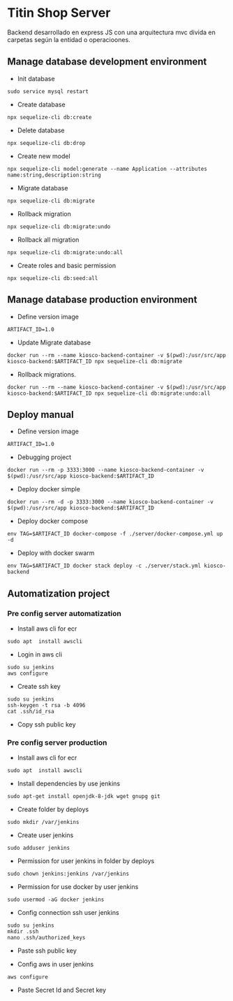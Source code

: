 # Titin Shop Server

Backend desarrollado en express JS con una arquitectura mvc divida en carpetas según la entidad o operacioones. 

## Manage database development environment
- Init database
```
sudo service mysql restart
```

- Create database
```
npx sequelize-cli db:create
```
- Delete database
```
npx sequelize-cli db:drop
```
- Create new model
```
npx sequelize-cli model:generate --name Application --attributes name:string,description:string
```
- Migrate database
```
npx sequelize-cli db:migrate
```
- Rollback migration
```
npx sequelize-cli db:migrate:undo
```
- Rollback all migration
```
npx sequelize-cli db:migrate:undo:all
```
- Create roles and basic permission
```
npx sequelize-cli db:seed:all
```

## Manage database production environment
- Define version image
```
ARTIFACT_ID=1.0
```
- Update Migrate database
```
docker run --rm --name kiosco-backend-container -v $(pwd):/usr/src/app kiosco-backend:$ARTIFACT_ID npx sequelize-cli db:migrate
```

- Rollback migrations.
```
docker run --rm --name kiosco-backend-container -v $(pwd):/usr/src/app kiosco-backend:$ARTIFACT_ID npx sequelize-cli db:migrate:undo:all
```

## Deploy manual
- Define version image
```
ARTIFACT_ID=1.0
```
- Debugging project
```
docker run --rm -p 3333:3000 --name kiosco-backend-container -v $(pwd):/usr/src/app kiosco-backend:$ARTIFACT_ID
```
- Deploy docker simple
```
docker run --rm -d -p 3333:3000 --name kiosco-backend-container -v $(pwd):/usr/src/app kiosco-backend:$ARTIFACT_ID
```
- Deploy docker compose
```
env TAG=$ARTIFACT_ID docker-compose -f ./server/docker-compose.yml up -d
```
- Deploy with docker swarm
```
env TAG=$ARTIFACT_ID docker stack deploy -c ./server/stack.yml kiosco-backend
```


## Automatization project
### Pre config server automatization
- Install aws cli for ecr
```
sudo apt  install awscli
```
- Login in aws cli
```
sudo su jenkins
aws configure
```
- Create ssh key 
```
sudo su jenkins
ssh-keygen -t rsa -b 4096
cat .ssh/id_rsa
```
* Copy ssh public key
### Pre config server production
- Install aws cli for ecr
```
sudo apt  install awscli
```
- Install dependencies by use jenkins
```
sudo apt-get install openjdk-8-jdk wget gnupg git
```
- Create folder by deploys
```
sudo mkdir /var/jenkins
```
- Create user jenkins
```
sudo adduser jenkins
```
- Permission for user jenkins in folder by deploys
```
sudo chown jenkins:jenkins /var/jenkins
```
- Permission for use docker by user jenkins
```
sudo usermod -aG docker jenkins
```
- Config connection ssh user jenkins
```
sudo su jenkins
mkdir .ssh
nano .ssh/authorized_keys
``` 
* Paste ssh public key
- Config aws in user jenkins
```
aws configure
```
* Paste Secret Id and Secret key
